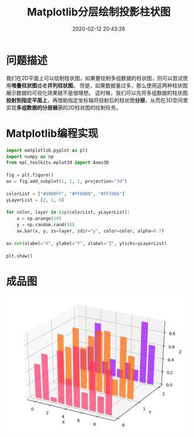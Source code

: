 ﻿---
title: Matplotlib分层绘制投影柱状图
date: 2020-02-12 20:43:26
summary: 本文分享Matplotlib分层绘制投影柱状图的过程。
tags:
- Python
- Matplotlib
categories:
- Python
---

# 问题描述

我们在2D平面上可以绘制柱状图，如果要绘制多组数据的柱状图，则可以尝试使用**堆叠柱状图**或者**并列柱状图**。
但是，如果数据量过多，那么使用这两种柱状图展示数据的可视化效果就不是很理想。
这时候，我们可以先将多组数据的柱状图**投射到指定平面上**，再借助指定坐标轴将投射后的柱状图**分层**，从而在3D空间里实现**多组数据的分层展示**的2D柱状图的绘制任务。

# Matplotlib编程实现

```python
import matplotlib.pyplot as plt
import numpy as np
from mpl_toolkits.mplot3d import Axes3D

fig = plt.figure()
ax = fig.add_subplot(1, 1, 1, projection="3d")

colorList = ["#9900FF", "#FF6600", "#FF3366"]
yLayerList = [2, 1, 0]

for color, layer in zip(colorList, yLayerList):
    x = np.arange(10)
    y = np.random.rand(10)
    ax.bar(x, y, zs=layer, zdir="y", color=color, alpha=0.7)

ax.set(xlabel="X", ylabel="Y", zlabel="Z", yticks=yLayerList)

plt.show()
```

# 成品图

![](../../../images/软件开发/Python/Matplotlib分层绘制投影柱状图/1.png)
